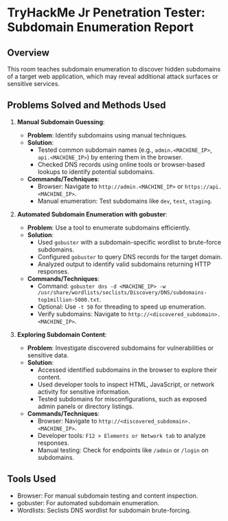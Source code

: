 # TryHackMe Jr Penetration Tester: Subdomain Enumeration Report

## Overview
This room teaches subdomain enumeration to discover hidden subdomains of a target web application, which may reveal additional attack surfaces or sensitive services.

## Problems Solved and Methods Used
1. **Manual Subdomain Guessing**:
   - **Problem**: Identify subdomains using manual techniques.
   - **Solution**:
     - Tested common subdomain names (e.g., `admin.<MACHINE_IP>`, `api.<MACHINE_IP>`) by entering them in the browser.
     - Checked DNS records using online tools or browser-based lookups to identify potential subdomains.
   - **Commands/Techniques**:
     - Browser: Navigate to `http://admin.<MACHINE_IP>` or `https://api.<MACHINE_IP>`.
     - Manual enumeration: Test subdomains like `dev`, `test`, `staging`.

2. **Automated Subdomain Enumeration with gobuster**:
   - **Problem**: Use a tool to enumerate subdomains efficiently.
   - **Solution**:
     - Used `gobuster` with a subdomain-specific wordlist to brute-force subdomains.
     - Configured `gobuster` to query DNS records for the target domain.
     - Analyzed output to identify valid subdomains returning HTTP responses.
   - **Commands/Techniques**:
     - Command: `gobuster dns -d <MACHINE_IP> -w /usr/share/wordlists/seclists/Discovery/DNS/subdomains-top1million-5000.txt`.
     - Optional: Use `-t 50` for threading to speed up enumeration.
     - Verify subdomains: Navigate to `http://<discovered_subdomain>.<MACHINE_IP>`.

3. **Exploring Subdomain Content**:
   - **Problem**: Investigate discovered subdomains for vulnerabilities or sensitive data.
   - **Solution**:
     - Accessed identified subdomains in the browser to explore their content.
     - Used developer tools to inspect HTML, JavaScript, or network activity for sensitive information.
     - Tested subdomains for misconfigurations, such as exposed admin panels or directory listings.
   - **Commands/Techniques**:
     - Browser: Navigate to `http://<discovered_subdomain>.<MACHINE_IP>`.
     - Developer tools: `F12 > Elements or Network tab` to analyze responses.
     - Manual testing: Check for endpoints like `/admin` or `/login` on subdomains.

## Tools Used
- Browser: For manual subdomain testing and content inspection.
- gobuster: For automated subdomain enumeration.
- Wordlists: Seclists DNS wordlist for subdomain brute-forcing.